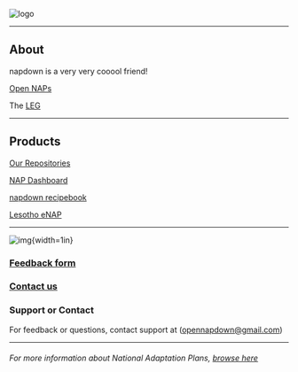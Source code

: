 
  
![logo](https://www.reeep.org/sites/default/files/styles/reeep_large/public/UNFCCC.png?itok=4zFlTp9Z)  

*****

## About
napdown is a very very cooool friend!

[Open NAPs](https://napcentral.netlify.app/open-naps/)

The [LEG](https://unfccc.int/LEG)

------

## Products
[Our Repositories](https://github.com/napdown)

[NAP Dashboard](https://napdown.github.io/O-NAPs-Dashboard/)

[napdown recipebook](https://napdown.github.io/NAPdown/)  

[Lesotho eNAP](https://napdown.github.io/Lesotho/)

-----
![img](assets/img/unfccc_logo.png){width=1in}

### [Feedback form](https://napdown.github.io/)

### [Contact us](mailto:opennapdown@gmail.com) 

### Support or Contact
For feedback or questions, contact support at (opennapdown@gmail.com)

---




###### For more information about National Adaptation Plans, [browse here](https://www4.unfccc.int/sites/NAPC/Pages/national-adaptation-plans.aspx)



